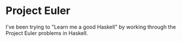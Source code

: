 Project Euler
============= 

I've been trying to "Learn me a good Haskell" by working through the Project Euler problems in Haskell.